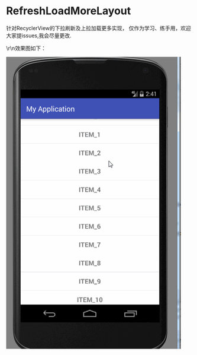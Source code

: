 ﻿# RefreshLoadMoreLayout
针对RecyclerView的下拉刷新及上拉加载更多实现，
仅作为学习、练手用，欢迎大家提issues,我会尽量更改.

\r\n效果图如下：



![image](https://github.com/zkpeng/RefreshLoadMoreLayout/blob/master/3.gif) 
